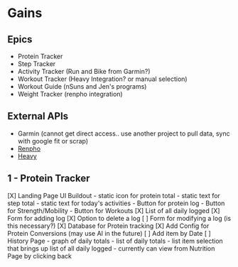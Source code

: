 # Gains

## Epics
- Protein Tracker
- Step Tracker
- Activity Tracker (Run and Bike from Garmin?)
- Workout Tracker (Heavy Integration? or manual selection)
- Workout Guide (nSuns and Jen's programs)
- Weight Tracker (renpho integration)

## External APIs
- Garmin (cannot get direct access.. use another project to pull data, sync with google fit or scrap)
- [Renpho](https://www.tryvital.com/wearables-api/renpho)
- [Heavy](https://api.hevyapp.com/docs/)

## 1 - Protein Tracker
[X] Landing Page UI Buildout 
    - static icon for protein total
    - static text for step total
    - static text for today's activities
    - Button for protein log
    - Button for Strength/Mobility
    - Button for Workouts
[X] List of all daily logged
[X] Form for adding log
[X] Option to delete a log
[ ] Form for modifying a log (is this necessary?)
[X] Database for Protein tracking
[X] Add Config for Protein Conversions (may use AI in the future)
[ ] Add item by Date
[ ] History Page
    - graph of daily totals
    - list of daily totals
    - list item selection that brings up list of all daily logged - currently can view from Nutrition Page by clicking back
